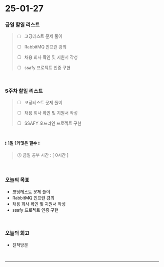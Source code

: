 # 25-01-27

### 금일 할일 리스트

> - [ ] 코딩테스트 문제 풀이
>
> - [ ] RabbitMQ 인프런 강의
>
> - [ ] 채용 회사 확인 및 지원서 작성
>
> - [ ] ssafy 프로젝트 인증 구현

<br/>

### 5주차 할일 리스트

> - [ ] 코딩테스트 문제 풀이
>
> - [ ] 채용 회사 확인 및 지원서 작성
>
> - [ ] SSAFY 오프라인 프로젝트 구현

<br/>

❗ **1일 1커밋은 필수** ❗

> 🕒 금일 공부 시간 : [ 0시간 ]

<br/>

### 오늘의 목표
- 코딩테스트 문제 풀이
- RabbitMQ 인프런 강의
- 채용 회사 확인 및 지원서 작성
- ssafy 프로젝트 인증 구현

<br>

### 오늘의 회고
- 친척방문

<br/>

---
